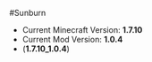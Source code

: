 #Sunburn
* Current Minecraft Version: **1.7.10**
* Current Mod Version: **1.0.4**
* (**1.7.10_1.0.4**)
